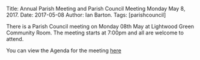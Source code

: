 Title: Annual Parish Meeting and  Parish Council Meeting Monday May 8, 2017.
Date: 2017-05-08
Author: Ian Barton.
Tags: [parishcouncil]

There is a Parish Council meeting on Monday 08th May at Lightwood Green
Community Room. The meeting starts at 7:00pm and all are welcome to attend.

You can view the Agenda for the meeting
[here](https://drive.google.com/drive/folders/https://drive.google.com/drive/folders/0B2XEOILWjIK3ek1LbXdJMWpzZnM)
